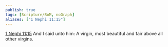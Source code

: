 ```yaml
---
publish: true
tags: [Scripture/BoM, noGraph]
aliases: ["1 Nephi 11:15"]
---
```

[1 Nephi 11:15](https://churchofjesuschrist.org/study/scriptures/bofm/1-ne/11?lang=eng&id=p15#p15) And I said unto him: A virgin, most beautiful and fair above all other virgins.

